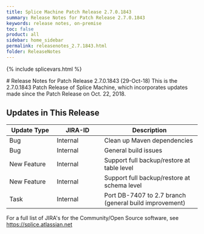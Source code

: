 ```yaml
---
title: Splice Machine Patch Release 2.7.0.1843
summary: Release Notes for Patch Release 2.7.0.1843
keywords: release notes, on-premise
toc: false
product: all
sidebar: home_sidebar
permalink: releasenotes_2.7.1843.html
folder: ReleaseNotes
---
```

{% include splicevars.html %}
<section>
<div class="TopicContent" data-swiftype-index="true" markdown="1">
# Release Notes for Patch Release 2.7.0.1843 (29-Oct-18)
This is the 2.7.0.1843 Patch Release of Splice Machine, which incorporates updates made since the Patch Release on Oct. 22, 2018.

## Updates in This Release
<table>
    <col width="125px" />
    <col width="125px" />
    <col />
    <thead>
        <tr>
            <th>Update Type</th>
            <th>JIRA-ID</th>
            <th>Description</th>
        </tr>
    </thead>
    <tbody>
        <tr>
            <td>Bug</td>
            <td>Internal</td>
            <td>Clean up Maven dependencies</td>
        </tr>
        <tr>
            <td>Bug</td>
            <td>Internal</td>
            <td>General build issues</td>
        </tr>
        <tr>
            <td>New Feature</td>
            <td>Internal</td>
            <td>Support full backup/restore at table level</td>
        </tr>
        <tr>
            <td>New Feature</td>
            <td>Internal</td>
            <td>Support full backup/restore at schema level</td>
        </tr>
        <tr>
            <td>Task</td>
            <td>Internal</td>
            <td>Port DB-7407 to 2.7 branch (general build improvement)</td>
        </tr>
    </tbody>
</table>

For a full list of JIRA's for the Community/Open Source software, see <https://splice.atlassian.net>

</div>
</section>
